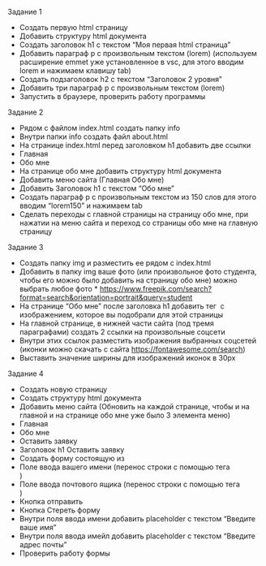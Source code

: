 Задание 1
* Создать первую html страницу
* Добавить структуру html документа
* Создать заголовок h1 с текстом “Моя первая html страница”
* Добавить параграф p с произвольным текстом (lorem) (используем расширение emmet уже установленное в vsc, для этого вводим lorem и нажимаем  клавишу tab)
* Создать подзаголовок h2 с текстом “Заголовок 2 уровня”
* Добавить три параграф p с произвольным текстом (lorem)
* Запустить в браузере, проверить работу программы

Задание 2
* Рядом с файлом index.html создать папку info
* Внутри папки info создать файл about.html
* На странице index.html перед заголовком h1 добавить две ссылки
* Главная
* Обо мне
* На странице обо мне добавить структуру html документа
* Добавить меню сайта (Главная Обо мне)
* Добавить Заголовок h1 с текстом “Обо мне”
* Создать параграф p с произвольным текстом из 150 слов для этого вводим “lorem150” и нажимаем tab
* Сделать переходы с главной страницы на страницу обо мне, при нажатии на меню сайта и переход со страницы обо мне на главную страницу

Задание 3
* Создать папку img и разместить ее рядом с index.html
* Добавить в папку img ваше фото (или произвольное фото студента, чтобы его можно было добавить на страницу обо мне) можно выбрать любое фото * https://www.freepik.com/search?format=search&orientation=portrait&query=student  
* На странице “Обо мне” после заголовка h1 добавить тег <img> с изображением, которое вы подобрали для этой страницы
* На главной странице, в нижней части сайта (под тремя параграфами) создать 2 ссылки на произвольные соцсети
* Внутри этих ссылок разместить изображения выбранных соцсетей (иконки можно скачать с сайта https://fontawesome.com/search)  
* Выставить значение ширины для изображений иконок в 30px

Задание 4
* Создать новую страницу 
* Создать структуру html документа
* Добавить меню сайта (Обновить на каждой странице, чтобы и на главной и на странице обо мне уже было 3 элемента меню)
* Главная 
* Обо мне
* Оставить заявку
* Заголовок h1 Оставить заявку
* Создать форму состоящую из 
* Поле ввода вашего имени (перенос строки с помощью тега <br>) 
* Поле ввода почтового ящика (перенос строки с помощью тега <br>)
* Кнопка отправить 
* Кнопка Стереть форму
* Внутри поля ввода имени добавить placeholder с текстом “Введите ваше имя”
* Внутри поля ввода имейл добавить placeholder с текстом “Введите адрес почты”
* Проверить работу формы


